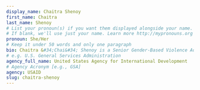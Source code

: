 ```yaml
---
display_name: Chaitra Shenoy
first_name: Chaitra
last_name: Shenoy
# List your pronoun(s) if you want them displayed alongside your name.
# If blank, we'll use just your name. Learn more http://mypronouns.org
pronoun: She/Her
# Keep it under 50 words and only one paragraph
bio: Chaitra &#34;Chai&#34; Shenoy is a Senior Gender-Based Violence Advisor & Team Lead, attorney and expert in the field of gender-based violence. Since 2016, she has worked at USAID providing guidance on programming, addressing gaps, and determining trends for research prevention, mitigation, and response to gender-based violence in her capacity as the Senior Gender-Based Violence Advisor.<br /><br />Prior to joining USAID, Chaitra worked in the Office of the General Counsel at the U.S. Peace Corps, litigated on behalf of youth clients as DC-based public interest lawyer, and taught courses on gender, gender-based violence, and laws. She received her Bachelor of Arts from UCLA and her J.D. from American University, Washington College of Law.
# e.g. U.S. General Services Administration
agency_full_name: United States Agency for International Development
# Agency Acronym [e.g., GSA]
agency: USAID
slug: chaitra-shenoy
---
```

